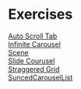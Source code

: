 # Exercises

[Auto Scroll Tab](https://github.com/GU1984/SwiftUI/tree/main/Exercises/AutoScrollTab) <br>
[Infinite Carousel](https://github.com/GU1984/SwiftUI/tree/main/Exercises/Infinite%20Carousel) <br>
[Scene](https://github.com/GU1984/SwiftUI/tree/main/Exercises/Scene) <br>
[Slide Courusel](https://github.com/GU1984/SwiftUI/tree/main/Exercises/SlideCourusel)<br>
[Straggered Grid](https://github.com/GU1984/SwiftUI/tree/main/Exercises/StraggeredGridApp) <br>
[SuncedCarouselList](https://github.com/GU1984/SwiftUI/tree/main/Exercises/SuncedCarouselList) <br>
